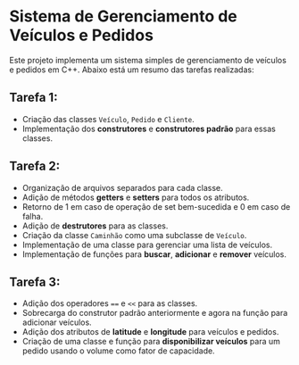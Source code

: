 # Sistema de Gerenciamento de Veículos e Pedidos

Este projeto implementa um sistema simples de gerenciamento de veículos e pedidos em C++. Abaixo está um resumo das tarefas realizadas:

## Tarefa 1:

- Criação das classes `Veículo`, `Pedido` e `Cliente`.
- Implementação dos **construtores** e **construtores padrão** para essas classes.

## Tarefa 2:

- Organização de arquivos separados para cada classe.
- Adição de métodos **getters** e **setters** para todos os atributos.
- Retorno de 1 em caso de operação de set bem-sucedida e 0 em caso de falha.
- Adição de **destrutores** para as classes.
- Criação da classe `Caminhão` como uma subclasse de `Veículo`.
- Implementação de uma classe para gerenciar uma lista de veículos.
- Implementação de funções para **buscar**, **adicionar** e **remover** veículos.

## Tarefa 3:

- Adição dos operadores `==` e `<<` para as classes.
- Sobrecarga do construtor padrão anteriormente e agora na função para adicionar veículos.
- Adição dos atributos de **latitude** e **longitude** para veículos e pedidos.
- Criação de uma classe e função para **disponibilizar veículos** para um pedido usando o volume como fator de capacidade.

